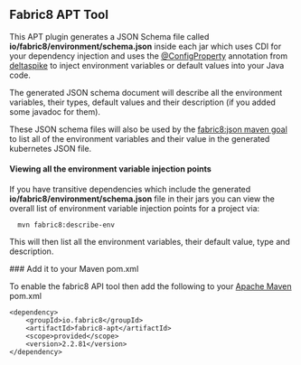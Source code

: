 ## Fabric8 APT Tool

This APT plugin generates a JSON Schema file called **io/fabric8/environment/schema.json** inside each jar which uses CDI for your dependency injection and uses the [@ConfigProperty](http://deltaspike.apache.org/documentation/configuration.html) annotation from [deltaspike](http://deltaspike.apache.org/) to inject environment variables or default values into your Java code.

The generated JSON schema document will describe all the environment variables, their types, default values and their description (if you added some javadoc for them).

These JSON schema files will also be used by the [fabric8:json maven goal](mavenplugin.html) to list all of the environment variables and their value in the generated kubernetes JSON file.

#### Viewing all the environment variable injection points

If you have transitive dependencies which include the generated **io/fabric8/environment/schema.json** file in their jars you can view the overall list of environment variable injection points for a project via:

      mvn fabric8:describe-env

This will then list all the environment variables, their default value, type and description.

### Add it to your Maven pom.xml

To enable the fabric8 API tool then add the following to your [Apache Maven](http://maven.apache.org/) pom.xml

    <dependency>
        <groupId>io.fabric8</groupId>
        <artifactId>fabric8-apt</artifactId>
        <scope>provided</scope>
        <version>2.2.81</version>
    </dependency>


